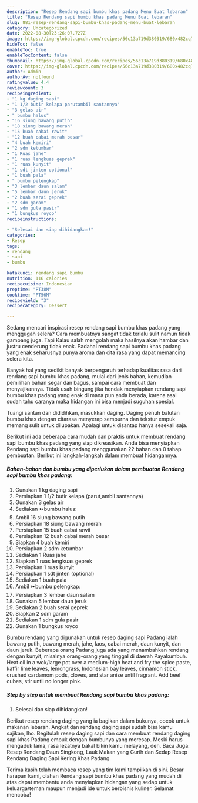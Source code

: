 ```yaml
---
description: "Resep Rendang sapi bumbu khas padang Menu Buat lebaran"
title: "Resep Rendang sapi bumbu khas padang Menu Buat lebaran"
slug: 881-resep-rendang-sapi-bumbu-khas-padang-menu-buat-lebaran
category: Uncategorized
date: 2022-08-30T23:26:07.727Z
image: https://img-global.cpcdn.com/recipes/56c13a719d380319/680x482cq70/rendang-sapi-bumbu-khas-padang-foto-resep-utama.jpg
hideToc: false
enableToc: true
enableTocContent: false
thumbnail: https://img-global.cpcdn.com/recipes/56c13a719d380319/680x482cq70/rendang-sapi-bumbu-khas-padang-foto-resep-utama.jpg
cover: https://img-global.cpcdn.com/recipes/56c13a719d380319/680x482cq70/rendang-sapi-bumbu-khas-padang-foto-resep-utama.jpg
author: Admin
authorAv: notfound
ratingvalue: 4.4
reviewcount: 3
recipeingredient:
- "1 kg daging sapi"
- "1 1/2 butir kelapa parutambil santannya"
- "3 gelas air"
- " bumbu halus"
- "16 siung bawang putih"
- "18 siung bawang merah"
- "15 buah cabai rawit"
- "12 buah cabai merah besar"
- "4 buah kemiri"
- "2 sdm ketumbar"
- "1 Ruas jahe"
- "1 ruas lengkuas geprek"
- "1 ruas kunyit"
- "1 sdt jinten optional"
- "1 buah pala"
- " bumbu pelengkap"
- "3 lembar daun salam"
- "5 lembar daun jeruk"
- "2 buah serai geprek"
- "2 sdm garam"
- "1 sdm gula pasir"
- "1 bungkus royco"
recipeinstructions:

- "Selesai dan siap dihidangkan!"
categories:
- Resep
tags:
- rendang
- sapi
- bumbu

katakunci: rendang sapi bumbu 
nutrition: 116 calories
recipecuisine: Indonesian
preptime: "PT38M"
cooktime: "PT56M"
recipeyield: "3"
recipecategory: Dessert

---
```



Sedang mencari inspirasi resep rendang sapi bumbu khas padang yang menggugah selera? Cara membuatnya sangat tidak terlalu sulit namun tidak gampang juga. Tapi Kalau salah mengolah maka hasilnya akan hambar dan justru cenderung tidak enak. Padahal rendang sapi bumbu khas padang yang enak seharusnya punya aroma dan cita rasa yang dapat memancing selera kita.


Banyak hal yang sedikit banyak berpengaruh terhadap kualitas rasa dari rendang sapi bumbu khas padang, mulai dari jenis bahan, kemudian pemilihan bahan segar dan bagus, sampai cara membuat dan menyajikannya. Tidak usah bingung jika hendak menyiapkan rendang sapi bumbu khas padang yang enak di mana pun anda berada, karena asal sudah tahu caranya maka hidangan ini bisa menjadi suguhan spesial.

Tuangi santan dan dididihkan, masukkan daging. Daging penuh balutan bumbu khas dengan citarasa menyerap sempurna dan tekstur empuk memang sulit untuk dilupakan. Apalagi untuk disantap hanya sesekali saja.


Berikut ini ada beberapa cara mudah dan praktis untuk membuat rendang sapi bumbu khas padang yang siap dikreasikan. Anda bisa menyiapkan Rendang sapi bumbu khas padang menggunakan 22 bahan dan 0 tahap pembuatan. Berikut ini langkah-langkah dalam membuat hidangannya.

<!--inarticleads1-->

##### Bahan-bahan dan bumbu yang diperlukan dalam pembuatan Rendang sapi bumbu khas padang:

1. Gunakan 1 kg daging sapi
1. Persiapkan 1 1/2 butir kelapa (parut,ambil santannya)
1. Gunakan 3 gelas air
1. Sediakan  ⏩bumbu halus:
1. Ambil 16 siung bawang putih
1. Persiapkan 18 siung bawang merah
1. Persiapkan 15 buah cabai rawit
1. Persiapkan 12 buah cabai merah besar
1. Siapkan 4 buah kemiri
1. Persiapkan 2 sdm ketumbar
1. Sediakan 1 Ruas jahe
1. Siapkan 1 ruas lengkuas geprek
1. Persiapkan 1 ruas kunyit
1. Persiapkan 1 sdt jinten (optional)
1. Sediakan 1 buah pala
1. Ambil  ⏩bumbu pelengkap:
1. Persiapkan 3 lembar daun salam
1. Gunakan 5 lembar daun jeruk
1. Sediakan 2 buah serai geprek
1. Siapkan 2 sdm garam
1. Sediakan 1 sdm gula pasir
1. Gunakan 1 bungkus royco


Bumbu rendang yang digunakan untuk resep daging sapi Padang ialah bawang putih, bawang merah, jahe, laos, cabai merah, daun kunyit, dan daun jeruk. Beberapa orang Padang juga ada yang menambahkan rendang dengan kunyit, misalnya orang-orang yang tinggal di daerah Payakumbuh. Heat oil in a wok/large pot over a medium-high heat and fry the spice paste, kaffir lime leaves, lemongrass, Indonesian bay leaves, cinnamon stick, crushed cardamom pods, cloves, and star anise until fragrant. Add beef cubes, stir until no longer pink. 

<!--inarticleads2-->

##### Step by step untuk membuat Rendang sapi bumbu khas padang:


1. Selesai dan siap dihidangkan!

Berikut resep rendang daging yang ia bagikan dalam bukunya, cocok untuk makanan lebaran. Angkat dan rendang daging sapi sudah bisa kamu sajikan, lho. Begitulah resep daging sapi dan cara membuat rendang daging sapi khas Padang empuk dengan bumbunya yang meresap. Meski harus mengaduk lama, rasa lezatnya bakal bikin kamu melayang, deh. Baca Juga: Resep Rendang Daun Singkong, Lauk Makan yang Gurih dan Sedap Resep Rendang Daging Sapi Kering Khas Padang. 

Terima kasih telah membaca resep yang tim kami tampilkan di sini. Besar harapan kami, olahan Rendang sapi bumbu khas padang yang mudah di atas dapat membantu anda menyiapkan hidangan yang sedap untuk keluarga/teman maupun menjadi ide untuk berbisnis kuliner. Selamat mencoba!
